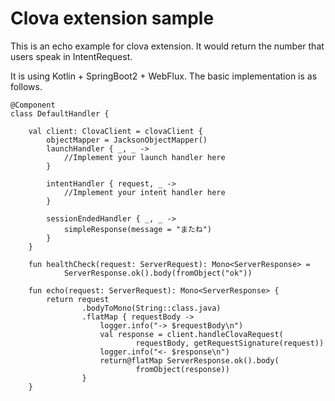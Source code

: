 # Clova extension sample
This is an echo example for clova extension. It would return the number that users speak in IntentRequest.

It is using Kotlin + SpringBoot2 + WebFlux.
The basic implementation is as follows.
```
@Component
class DefaultHandler {

    val client: ClovaClient = clovaClient {
        objectMapper = JacksonObjectMapper()
        launchHandler { _, _ ->
            //Implement your launch handler here
        }

        intentHandler { request, _ ->
            //Implement your intent handler here
        }

        sessionEndedHandler { _, _ ->
            simpleResponse(message = "またね")
        }
    }

    fun healthCheck(request: ServerRequest): Mono<ServerResponse> =
            ServerResponse.ok().body(fromObject("ok"))

    fun echo(request: ServerRequest): Mono<ServerResponse> {
        return request
                .bodyToMono(String::class.java)
                .flatMap { requestBody ->
                    logger.info("-> $requestBody\n")
                    val response = client.handleClovaRequest(
                            requestBody, getRequestSignature(request))
                    logger.info("<- $response\n")
                    return@flatMap ServerResponse.ok().body(
                            fromObject(response))
                }
    }

```

